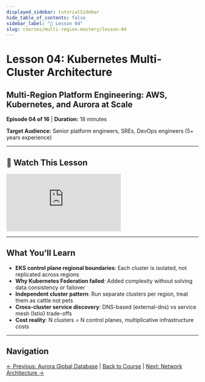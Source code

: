 ```yaml
---
displayed_sidebar: tutorialSidebar
hide_table_of_contents: false
sidebar_label: "📖 Lesson 04"
slug: courses/multi-region-mastery/lesson-04
---
```


# Lesson 04: Kubernetes Multi-Cluster Architecture

## Multi-Region Platform Engineering: AWS, Kubernetes, and Aurora at Scale

**Episode 04 of 16** | **Duration:** 18 minutes

**Target Audience:** Senior platform engineers, SREs, DevOps engineers (5+ years experience)

---

## 🎥 Watch This Lesson

<div style={{position: 'relative', paddingBottom: '56.25%', height: 0, margin: '1.5rem 0'}}>
  <iframe
    style={{position: 'absolute', top: 0, left: 0, width: '100%', height: '100%'}}
    src="https://www.youtube.com/embed/Pra-pXNlMu8"
    title="Lesson 04: Kubernetes Multi-Cluster Architecture"
    frameborder="0"
    allow="accelerometer; autoplay; clipboard-write; encrypted-media; gyroscope; picture-in-picture; web-share"
    allowfullscreen>
  </iframe>
</div>

---

## What You'll Learn

- **EKS control plane regional boundaries**: Each cluster is isolated, not replicated across regions
- **Why Kubernetes Federation failed**: Added complexity without solving data consistency or failover
- **Independent cluster pattern**: Run separate clusters per region, treat them as cattle not pets
- **Cross-cluster service discovery**: DNS-based (external-dns) vs service mesh (Istio) trade-offs
- **Cost reality**: N clusters = N control planes, multiplicative infrastructure costs

---

## Navigation

[← Previous: Aurora Global Database](/podcasts/courses/multi-region-mastery/lesson-03) | [Back to Course](/podcasts/courses/multi-region-mastery) | [Next: Network Architecture →](/podcasts/courses/multi-region-mastery/lesson-05)
